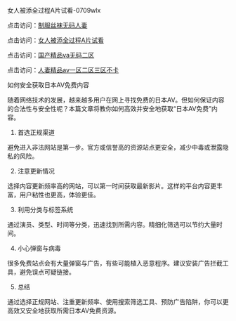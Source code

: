 女人被添全过程A片试看-0709wlx

点击访问：<a href="https://heiliaoxqkkct.pages.dev">制服丝袜无码人妻</a>

点击访问：<a href="https://heiliaoga6s9v.pages.dev">女人被添全过程A片试看</a>

点击访问：<a href="https://heiliaozj3tjd.pages.dev">国产精品va无码二区</a>

点击访问：<a href="https://heiliaoll4qsx.pages.dev">人妻精品av一区二区三区不卡</a>

如何安全获取日本AV免费内容

随着网络技术的发展，越来越多用户在网上寻找免费的日本AV。但如何保证内容的合法性与安全性呢？本篇文章将教你如何高效并安全地获取“日本AV免费”内容。

1. 首选正规渠道

避免进入非法网站是第一步。官方或信誉高的资源站点更安全，减少中毒或泄露隐私的风险。

2. 注意更新情况

选择内容更新频率高的网站，可以第一时间获取最新影片。这样的平台内容更丰富，用户粘性也更高，体验更佳。

3. 利用分类与标签系统

通过演员、类型、时间等分类，迅速找到所需内容。精细化筛选可以节约大量时间。

4. 小心弹窗与病毒

很多免费站点会有大量弹窗与广告，有些可能植入恶意程序。建议安装广告拦截工具，避免误点可疑链接。

5. 总结

通过选择正规网站、注重更新频率、使用搜索筛选工具、预防广告陷阱，你可以更高效又安全地获取所需日本AV免费资源。

<span style="display:none;">[Canonical link]( https://github.com/wlx070925/12443 ）</span>
